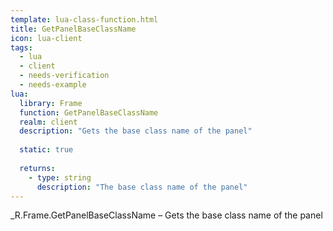 ```yaml
---
template: lua-class-function.html
title: GetPanelBaseClassName
icon: lua-client
tags:
  - lua
  - client
  - needs-verification
  - needs-example
lua:
  library: Frame
  function: GetPanelBaseClassName
  realm: client
  description: "Gets the base class name of the panel"
  
  static: true
  
  returns:
    - type: string
      description: "The base class name of the panel"
---
```


<div class="lua__search__keywords">
_R.Frame.GetPanelBaseClassName &#x2013; Gets the base class name of the panel
</div>
